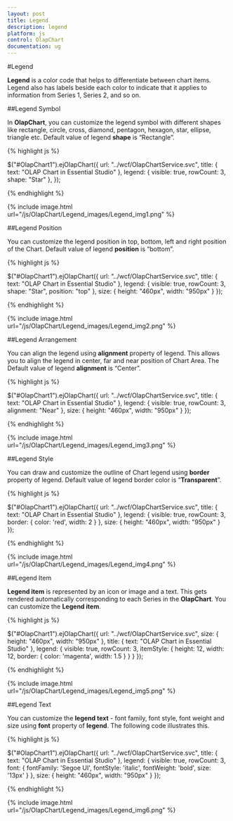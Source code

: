 ```yaml
---
layout: post
title: Legend
description: legend
platform: js
control: OlapChart
documentation: ug
---
```


#Legend

**Legend** is a color code that helps to differentiate between chart items. Legend also has labels beside each color to indicate that it applies to information from Series 1, Series 2, and so on.

##Legend Symbol

In **OlapChart**, you can customize the legend symbol with different shapes like rectangle, circle, cross, diamond, pentagon, hexagon, star, ellipse, triangle etc. Default value of legend **shape** is “Rectangle”.

{% highlight js %}

$("#OlapChart1").ejOlapChart({
    url: "../wcf/OlapChartService.svc",
    title: {
        text: "OLAP Chart in Essential Studio"
    },
    legend: {
        visible: true,
        rowCount: 3,
        shape: "Star"
    },
});


{% endhighlight %}

{% include image.html url="/js/OlapChart/Legend_images/Legend_img1.png" %}

##Legend Position

You can customize the legend position in top, bottom, left and right position of the Chart. Default value of legend **position** is “bottom”. 

{% highlight js %}

$("#OlapChart1").ejOlapChart({
    url: "../wcf/OlapChartService.svc",
    title: {
        text: "OLAP Chart in Essential Studio"
    },
    legend: {
        visible: true,
        rowCount: 3,
        shape: "Star",
        position: "top"
    },
     size: {
        height: "460px",
        width: "950px"
     }
});

{% endhighlight %}

{% include image.html url="/js/OlapChart/Legend_images/Legend_img2.png" %}

##Legend Arrangement

You can align the legend using **alignment** property of legend. This allows you to align the legend in center, far and near position of Chart Area. The Default value of legend **alignment** is “Center”.

{% highlight js %}

$("#OlapChart1").ejOlapChart({
    url: "../wcf/OlapChartService.svc",
    title: {
        text: "OLAP Chart in Essential Studio"
    },
    legend: {
        visible: true,
        rowCount: 3,
        alignment: "Near"
    },
    size: {
        height: "460px",
        width: "950px"
    }
});


{% endhighlight %}

{% include image.html url="/js/OlapChart/Legend_images/Legend_img3.png" %}

##Legend Style

You can draw and customize the outline of Chart legend using **border** property of legend. Default value of legend border color is “**Transparent**”.

{% highlight js %}

$("#OlapChart1").ejOlapChart({
    url: "../wcf/OlapChartService.svc",
    title: {
        text: "OLAP Chart in Essential Studio"
    },
    legend: {
        visible: true,
        rowCount: 3,
        border: {
            color: 'red',
            width: 2
        }
    },
    size: {
        height: "460px",
        width: "950px"
    }
});

{% endhighlight %}


{% include image.html url="/js/OlapChart/Legend_images/Legend_img4.png" %}

##Legend Item

**Legend item** is represented by an icon or image and a text. This gets rendered automatically corresponding to each Series in the **OlapChart**. You can customize the **Legend item**.

{% highlight js %}

$("#OlapChart1").ejOlapChart({
    url: "../wcf/OlapChartService.svc",
    size: {
        height: "460px",
        width: "950px"
    },
    title: {
        text: "OLAP Chart in Essential Studio"
    },
    legend: {
        visible: true,
        rowCount: 3,
        itemStyle: {
            height: 12,
            width: 12,
            border: {
                color: 'magenta',
                width: 1.5
            }
        }
    }
});

{% endhighlight %}

{% include image.html url="/js/OlapChart/Legend_images/Legend_img5.png" %}

##Legend Text

You can customize the **legend text** - font family, font style, font weight and size using **font** property of **legend**. The following code illustrates this.

{% highlight js %}

$("#OlapChart1").ejOlapChart({
    url: "../wcf/OlapChartService.svc",
    title: {
        text: "OLAP Chart in Essential Studio"
    },
    legend: {
        visible: true,
        rowCount: 3,
        font: {
            fontFamily: 'Segoe UI',
            fontStyle: 'italic',
            fontWeight: 'bold',
            size: '13px'
        }
    },
    size: {
        height: "460px",
        width: "950px"
    }
});


{% endhighlight %}


{% include image.html url="/js/OlapChart/Legend_images/Legend_img6.png" %}

